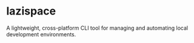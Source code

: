 # lazispace
A lightweight, cross-platform CLI tool for managing and automating local development environments.
